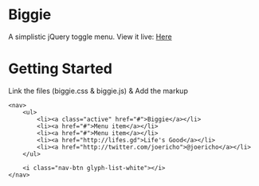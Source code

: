 Biggie
======

A simplistic jQuery toggle menu.
View it live: [Here](http://joey.so/biggie)

# Getting Started
Link the files (biggie.css & biggie.js) & Add the markup

```
<nav>
    <ul>
        <li><a class="active" href="#">Biggie</a></li>
        <li><a href="#">Menu item</a></li>
        <li><a href="#">Menu item</a></li>
        <li><a href="http://lifes.gd">Life's Good</a></li>
        <li><a href="http://twitter.com/joericho">@joericho</a></li>
    </ul>
    
    <i class="nav-btn glyph-list-white"></i>
</nav>
```
